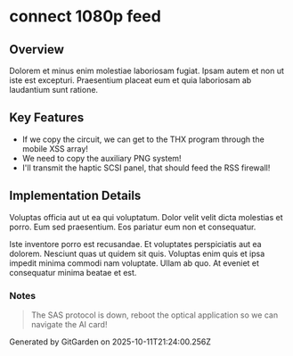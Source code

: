 # connect 1080p feed

## Overview
Dolorem et minus enim molestiae laboriosam fugiat. Ipsam autem et non ut iste est excepturi. Praesentium placeat eum et quia laboriosam ab laudantium sunt ratione.

## Key Features
- If we copy the circuit, we can get to the THX program through the mobile XSS array!
- We need to copy the auxiliary PNG system!
- I'll transmit the haptic SCSI panel, that should feed the RSS firewall!

## Implementation Details
Voluptas officia aut ut ea qui voluptatum. Dolor velit velit dicta molestias et porro. Eum sed praesentium. Eos pariatur eum non et consequatur.
 Iste inventore porro est recusandae. Et voluptates perspiciatis aut ea dolorem. Nesciunt quas ut quidem sit quis. Voluptas enim quis et ipsa impedit minima commodi nam voluptate. Ullam ab quo. At eveniet et consequatur minima beatae et est.

### Notes
> The SAS protocol is down, reboot the optical application so we can navigate the AI card!

Generated by GitGarden on 2025-10-11T21:24:00.256Z